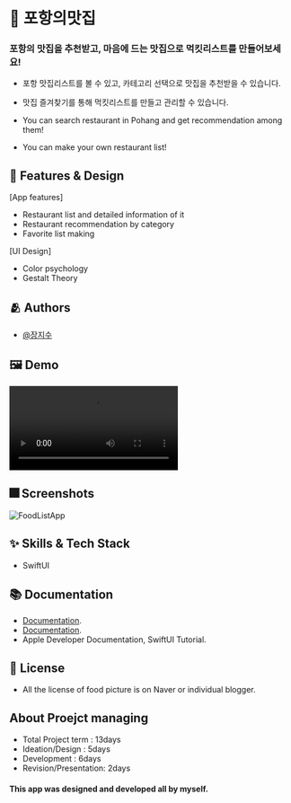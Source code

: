 

# :iphone: 포항의맛집
### 포항의 맛집을 추천받고, 마음에 드는 맛집으로 먹킷리스트를 만들어보세요!

- 포항 맛집리스트를 볼 수 있고, 카테고리 선택으로 맛집을 추천받을 수 있습니다.
- 맛집 즐겨찾기를 통해 먹킷리스트를 만들고 관리할 수 있습니다.

- You can search restaurant in Pohang and get recommendation among them!
- You can make your own restaurant list!


## :pushpin: Features & Design

[App features]
- Restaurant list and detailed information of it
- Restaurant recommendation by category 
- Favorite list making

[UI Design]
- Color psychology
- Gestalt Theory


## :people_hugging: Authors

- [@장지수](https://github.com/Rookie0031/)

## :framed_picture: Demo

![Demo_](https://user-images.githubusercontent.com/103009135/167295208-ab3a14dc-d9fa-4218-a70b-a090c697f26e.mp4)




## :fireworks: Screenshots

![FoodListApp](https://user-images.githubusercontent.com/103009135/167294897-a332ac1e-31d5-4c36-8140-38bf3f7a2727.png )



## :sparkles: Skills & Tech Stack
- SwiftUI

## :books: Documentation

- [Documentation](https://github.com/MMMIIIN/Gominsee). 
- [Documentation](https://github.com/MMMIIIN/wwdc2022). 
- Apple Developer Documentation, SwiftUI Tutorial. 
 


## :lock_with_ink_pen: License
- All the license of food picture is on Naver or individual blogger.

## About Proejct managing
- Total Project term : 13days
- Ideation/Design : 5days
- Development : 6days
- Revision/Presentation: 2days

#### This app was designed and developed all by myself.
